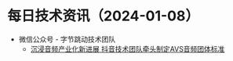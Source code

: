 # 每日技术资讯（2024-01-08）

- 微信公众号 - 字节跳动技术团队
  - [沉浸音频产业化新进展 抖音技术团队牵头制定AVS音频团体标准](https://mp.weixin.qq.com/s?__biz=MzI1MzYzMjE0MQ==&mid=2247505328&idx=1&sn=6a92f40ca8c6d9709d8349feab628494)

